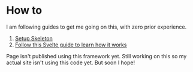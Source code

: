 # How to
I am following guides to get me going on this, with zero prior experience.

1. [Setup Skeleton](https://www.skeleton.dev/docs/get-started)
2. [Follow this Svelte guide to learn how it works](https://joshcollinsworth.com/blog/build-static-sveltekit-markdown-blog)

Page isn't published using this framework yet.
Still working on this so my actual site isn't using this code yet. But soon I hope!
